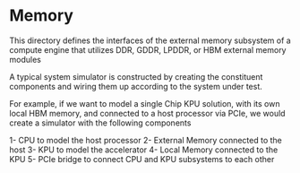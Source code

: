 # Memory

This directory defines the interfaces of the external memory subsystem of a compute engine that utilizes DDR, GDDR, LPDDR, or HBM external memory modules

A typical system simulator is constructed by creating the constituent components and wiring them up according to the system under test.

For example, if we want to model a single Chip KPU solution, with its own local HBM memory, and connected to a host processor via PCIe,
we would create a simulator with the following components

1- CPU to model the host processor
2- External Memory connected to the host
3- KPU to model the accelerator
4- Local Memory connected to the KPU
5- PCIe bridge to connect CPU and KPU subsystems to each other